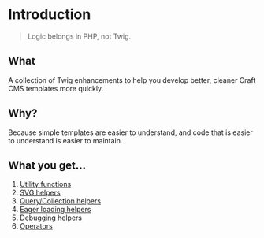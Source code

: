 # Introduction

> Logic belongs in PHP, not Twig.

## What

A collection of Twig enhancements to help you develop better, cleaner Craft CMS templates more quickly.

## Why?

Because simple templates are easier to understand, and code that is easier to understand is easier to maintain.

## What you get...

1. [Utility functions](./01-utility-fns)
2. [SVG helpers](./02-svg-helpers)
3. [Query/Collection helpers](./03-query-helpers)
4. [Eager loading helpers](./04-eager-loading-helpers)
5. [Debugging helpers](./05-debugging-helpers)
6. [Operators](./06-operators)
